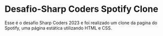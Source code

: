 # Desafio-Sharp Coders Spotify Clone

Esse é o desafio Sharp Coders 2023 e foi realizado um clone da pagina do Spotify, uma página estática utilizando HTML e CSS.
